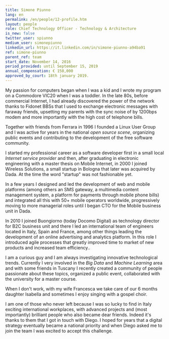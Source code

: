 ```yaml
---
title: Simone Piunno
lang: en
permalink: /en/people/12-profile.htm
layout: people
role: Chief Technology Officer - Technology & Architecture
is_new: false
twitter_user: spiunno
medium_user: simonepiunno
linkedin_url: https://it.linkedin.com/in/simone-piunno-a94ba91
ref: simone-piunno
parent_ref: team
start_date: November 14, 2016
period_provided: until September 15, 2019
annual_compensation: € 150,000
approved_by_court: 18th january 2019.
---
```

My passion for computers began when I was a kid and I wrote my program on a Commodore VIC20 when I was a toddler.   In the late 80s, before commercial Internet, I had already discovered the power of the network thanks to Fidonet BBSs that I used to exchange electronic messages with faraway friends, upsetting my parents with the sync noise of by 1200bps modem and more importantly with the high cost of telephone bills.

Together with friends from Ferrara in 1996 I founded a Linux User Group and I was active for years in the national *open source scene*, organizing public events and contributing to the development of the free software community.

I started my professional career as a software developer first in a small local *Internet service provider* and then, after graduating in electronic engineering with a master thesis on Mobile Internet, in 2000 I joined Wireless Solutions, a small startup in Bologna that later was acquired by Dada.  At the time the word "startup" was not fashionable yet.

In a few years I designed and led the development of web and mobile platforms (among others an SMS gateway, a multimedia content management system, a platform for payments through mobile phone bills) and integrated all this with 50+ mobile operators worldwide, progressively moving to more managerial roles until I began CTO for the Mobile business unit in Dada.

In 2010 I joined Buongiorno (today Docomo Digital) as technology director for B2C business unit and there I led an international team of engineers located in Italy, Spain and France, among other things leading the development of an online advertising and analytics platform.  In this role I introduced agile processes that greatly improved time to market of new products and increased team efficiency..

I am a curious guy and I am always investigating innovative technological trends. Currently I very involved in the *Big Data* and *Machine Learning* area and with some friends in Tuscany I recently created a community of people passionate about these topics, organized a public event, collaborated with the university for a master course.

When I don't work, with my wife Francesca we take care of our 6 months daughter Isabella and sometimes I enjoy singing with a gospel choir.

I am one of those who never left because I was so lucky to find in Italy exciting international workplaces, with advanced projects and (most importantly) brilliant people who also became dear friends.   Indeed it's thanks to them that I got in touch with Diego. I hoped for years that a digital strategy eventually became a national priority and when Diego asked me to join the team I was excited to accept this challenge.

